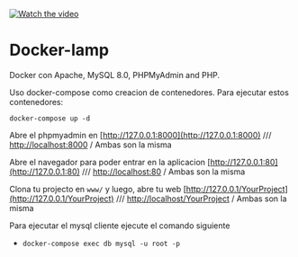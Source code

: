[![Watch the video](https://miro.medium.com/max/1400/1*-YNY3KLuXt6HIR7h-eIcow.jpeg)]()

# Docker-lamp

Docker con Apache, MySQL 8.0, PHPMyAdmin and PHP.


Uso docker-compose como creacion de contenedores. Para ejecutar estos contenedores:

```
docker-compose up -d
```

Abre el phpmyadmin en [http://127.0.0.1:8000](http://127.0.0.1:8000) /// [http://localhost:8000](http://localhost:8000) / Ambas son la misma

Abre el navegador para poder entrar en la aplicacion [http://127.0.0.1:80](http://127.0.0.1:80) /// [http://localhost:80](http://localhost:80) / Ambas son la misma

Clona tu projecto en `www/` y luego, abre tu web [http://127.0.0.1/YourProject](http://127.0.0.1/YourProject) /// [http://localhost/YourProject](http://localhost/YourProject) / Ambas son la misma


Para ejecutar el mysql cliente ejecute el comando siguiente

- `docker-compose exec db mysql -u root -p` 


